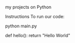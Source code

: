 my projects on Python


Instructions
To run our code:

python main.py

def hello():
  return "Hello World"